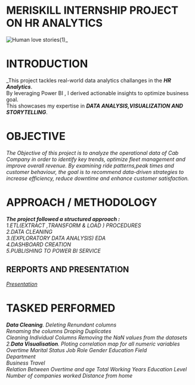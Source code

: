 # MERISKILL INTERNSHIP PROJECT ON HR ANALYTICS 
![Human love stories(1)](https://github.com/user-attachments/assets/9c5274c7-db3f-4e6e-80d1-67abb29f6351)_

# INTRODUCTION  
_This project tackles real-world data analytics challanges in the **_HR Analytics_**.  
By leveraging Power BI , I derived actionable insights to optimize business goal.  
This showcases my expertise in **_DATA ANALYSIS,VISUALIZATION  AND  
STORYTELLING_**.

# OBJECTIVE
_The Objective of this project is to analyze the operational data of Cab Company in order to identify 
key trends, optimize fleet management and improve overall revenue. By examining ride patterns,peak times 
and customer behaviour, the goal is to recommend data-driven strategies to increase efficiency, reduce downtime 
and enhance customer satisfaction._

# APPROACH / METHODOLOGY
_**The project followed a structured approach :**_  
_1.ETL(EXTRACT ,TRANSFORM & LOAD ) PROCEDURES_  
_2.DATA CLEANING_  
_3.(EXPLORATORY DATA ANALYSIS) EDA_  
_4.DASHBOARD CREATION_  
_5.PUBLISHING TO POWER BI SERVICE_

## RERPORTS AND PRESENTATION   
_[Presentation](https://drive.google.com/file/d/16A8oQG9qwqju-Ogz4EI6gviwUHrz7-eH/view?usp=drivesdk )_  

# TASKED PERFORMED
_**Data Cleaning**._ 
_Deleting Renundant columns  
Renaming the columns 
Droping Duplicates  
Cleaning Individual Columns 
Removing the NaN values from the datasets_
_2.**Data Visualisation**._ 
_Ploting correlation map for all numeric variables  
Overtime
Marital Status
Job Role 
Gender 
Education Field   
Department   
Business Travel   
Relation Between Overtime and age 
Total Working Years 
Education Level  
Number of companies worked
Distance from home_
